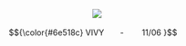 <p align="center">
 <img src=https://cdn.discordapp.com/attachments/1268327200571265137/1364468076313051169/ss_-_.jpg?ex=6809c76b&is=680875eb&hm=24a0af0fa7b83786643cc305fbb12a8e2ef1a3ebd24d449be9ca18a5e8022cf8&>

<p align="center"> $${\color{#6e518c}
  VIVY  -     11/06 }$$
